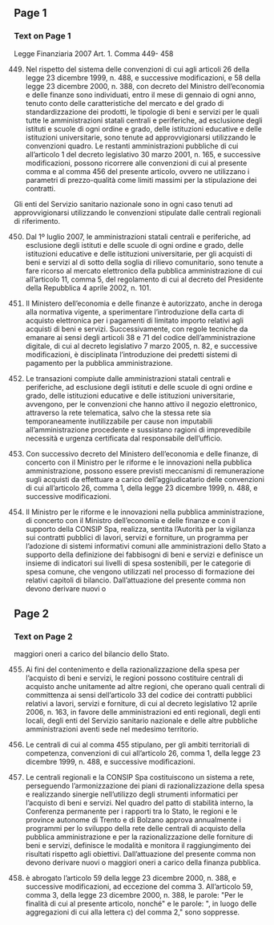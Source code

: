 
## Page 1


### Text on Page 1

Legge Finanziaria 2007 Art. 1. Comma 449- 458

449. Nel rispetto del sistema delle convenzioni di cui agli articoli 26 della legge 23 dicembre 1999,  n. 488, e successive modificazioni, e 58 della legge 23 dicembre 2000, n. 388, con decreto del  Ministro dell’economia e delle finanze sono individuati, entro il mese di gennaio di ogni anno,  tenuto conto delle caratteristiche del mercato e del grado di standardizzazione dei prodotti, le  tipologie di beni e servizi per le quali tutte le amministrazioni statali centrali e periferiche, ad  esclusione degli istituti e scuole di ogni ordine e grado, delle istituzioni educative e delle istituzioni  universitarie, sono tenute ad approvvigionarsi utilizzando le convenzioni quadro. Le restanti  amministrazioni pubbliche di cui all’articolo 1 del decreto legislativo 30 marzo 2001, n. 165, e  successive modificazioni, possono ricorrere alle convenzioni di cui al presente comma e al comma  456 del presente articolo, ovvero ne utilizzano i parametri di prezzo-qualità come limiti massimi per  la stipulazione dei contratti.

Gli enti del Servizio sanitario nazionale sono in ogni caso tenuti ad approvvigionarsi utilizzando le  convenzioni stipulate dalle centrali regionali di riferimento.

450. Dal 1º luglio 2007, le amministrazioni statali centrali e periferiche, ad esclusione degli istituti e  delle scuole di ogni ordine e grado, delle istituzioni educative e delle istituzioni universitarie, per gli  acquisti di beni e servizi al di sotto della soglia di rilievo comunitario, sono tenute a fare ricorso al  mercato elettronico della pubblica amministrazione di cui all’articolo 11, comma 5, del regolamento  di cui al decreto del Presidente della Repubblica 4 aprile 2002, n. 101.

451. Il Ministero dell’economia e delle finanze è autorizzato, anche in deroga alla normativa  vigente, a sperimentare l’introduzione della carta di acquisto elettronica per i pagamenti di limitato  importo relativi agli acquisti di beni e servizi. Successivamente, con regole tecniche da emanare ai  sensi degli articoli 38 e 71 del codice dell’amministrazione digitale, di cui al decreto legislativo 7  marzo 2005, n. 82, e successive modificazioni, è disciplinata l’introduzione dei predetti sistemi di  pagamento per la pubblica amministrazione.

452. Le transazioni compiute dalle amministrazioni statali centrali e periferiche, ad esclusione degli  istituti e delle scuole di ogni ordine e grado, delle istituzioni educative e delle istituzioni  universitarie, avvengono, per le convenzioni che hanno attivo il negozio elettronico, attraverso la  rete telematica, salvo che la stessa rete sia temporaneamente inutilizzabile per cause non imputabili  all’amministrazione procedente e sussistano ragioni di imprevedibile necessità e urgenza certificata  dal responsabile dell’ufficio.

453. Con successivo decreto del Ministero dell’economia e delle finanze, di concerto con il  Ministro per le riforme e le innovazioni nella pubblica amministrazione, possono essere previsti  meccanismi di remunerazione sugli acquisti da effettuare a carico dell’aggiudicatario delle  convenzioni di cui all’articolo 26, comma 1, della legge 23 dicembre 1999, n. 488, e successive  modificazioni.

454. Il Ministro per le riforme e le innovazioni nella pubblica amministrazione, di concerto con il  Ministro dell’economia e delle finanze e con il supporto della CONSIP Spa, realizza, sentita  l’Autorità per la vigilanza sui contratti pubblici di lavori, servizi e forniture, un programma per  l’adozione di sistemi informativi comuni alle amministrazioni dello Stato a supporto della  definizione dei fabbisogni di beni e servizi e definisce un insieme di indicatori sui livelli di spesa  sostenibili, per le categorie di spesa comune, che vengono utilizzati nel processo di formazione dei  relativi capitoli di bilancio. Dall’attuazione del presente comma non devono derivare nuovi o



## Page 2


### Text on Page 2

maggiori oneri a carico del bilancio dello Stato.

455. Ai fini del contenimento e della razionalizzazione della spesa per l’acquisto di beni e servizi, le  regioni possono costituire centrali di acquisto anche unitamente ad altre regioni, che operano quali  centrali di committenza ai sensi dell’articolo 33 del codice dei contratti pubblici relativi a lavori,  servizi e forniture, di cui al decreto legislativo 12 aprile 2006, n. 163, in favore delle  amministrazioni ed enti regionali, degli enti locali, degli enti del Servizio sanitario nazionale e delle  altre pubbliche amministrazioni aventi sede nel medesimo territorio.

456. Le centrali di cui al comma 455 stipulano, per gli ambiti territoriali di competenza,  convenzioni di cui all’articolo 26, comma 1, della legge 23 dicembre 1999, n. 488, e successive  modificazioni.

457. Le centrali regionali e la CONSIP Spa costituiscono un sistema a rete, perseguendo  l’armonizzazione dei piani di razionalizzazione della spesa e realizzando sinergie nell’utilizzo degli  strumenti informatici per l’acquisto di beni e servizi. Nel quadro del patto di stabilità interno, la  Conferenza permanente per i rapporti tra lo Stato, le regioni e le province autonome di Trento e di  Bolzano approva annualmente i programmi per lo sviluppo della rete delle centrali di acquisto della  pubblica amministrazione e per la razionalizzazione delle forniture di beni e servizi, definisce le  modalità e monitora il raggiungimento dei risultati rispetto agli obiettivi. Dall’attuazione del  presente comma non devono derivare nuovi o maggiori oneri a carico della finanza pubblica.

458. è abrogato l’articolo 59 della legge 23 dicembre 2000, n. 388, e successive modificazioni,  ad eccezione del comma 3. All’articolo 59, comma 3, della legge 23 dicembre 2000, n. 388, le  parole: "Per le finalità di cui al presente articolo, nonché" e le parole: ", in luogo delle  aggregazioni di cui alla lettera c) del comma 2," sono soppresse.

